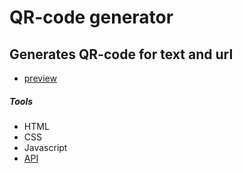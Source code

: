 # QR-code generator
## Generates QR-code for text and url
* [preview](https://64c98abc6ef1e12c69fb4478--heartfelt-dieffenbachia-7366a0.netlify.app)
##### Tools 
* HTML
* CSS
* Javascript
* [API](https://api.qrserver.com/v1/create-qr-code/?size=150x150&data=Example) 
